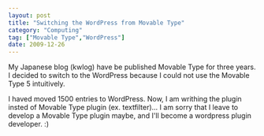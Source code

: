 ```yaml
---
layout: post
title: "Switching the WordPress from Movable Type"
category: "Computing"
tag: ["Movable Type","WordPress"]
date: 2009-12-26
---
```

My Japanese blog (kwlog) have be published Movable Type for three years. I decided to switch to the WordPress because I could not use the Movable Type 5 intuitively. 

I haved moved 1500 entries to WordPress. Now, I am writhing the plugin insted of Movable Type plugin (ex. textfilter)... I am sorry that I leave to develop a Movable Type plugin maybe, and I'll become a wordpress plugin developer. :)





